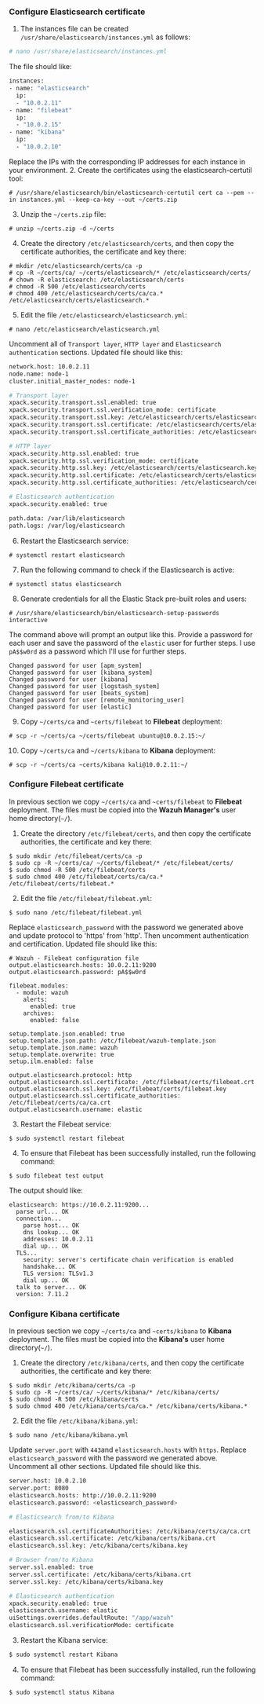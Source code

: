 ### Configure Elasticsearch certificate
1. The instances file can be created `/usr/share/elasticsearch/instances.yml` as follows:
```bash
# nano /usr/share/elasticsearch/instances.yml
```
The file should like:
```bash
instances:
- name: "elasticsearch"
  ip:
  - "10.0.2.11"
- name: "filebeat"
  ip:
  - "10.0.2.15"
- name: "kibana"
  ip:
  - "10.0.2.10"
```
Replace the IPs with the corresponding IP addresses for each instance in your environment.
2. Create the certificates using the elasticsearch-certutil tool:
```shell
# /usr/share/elasticsearch/bin/elasticsearch-certutil cert ca --pem --in instances.yml --keep-ca-key --out ~/certs.zip
```
3. Unzip the `~/certs.zip` file:
```shell
# unzip ~/certs.zip -d ~/certs
```
4. Create the directory `/etc/elasticsearch/certs`, and then copy the certificate authorities, the certificate and key there:
```shell
# mkdir /etc/elasticsearch/certs/ca -p
# cp -R ~/certs/ca/ ~/certs/elasticsearch/* /etc/elasticsearch/certs/
# chown -R elasticsearch: /etc/elasticsearch/certs
# chmod -R 500 /etc/elasticsearch/certs
# chmod 400 /etc/elasticsearch/certs/ca/ca.* /etc/elasticsearch/certs/elasticsearch.*
```
5. Edit the file `/etc/elasticsearch/elasticsearch.yml`:
```shell
# nano /etc/elasticsearch/elasticsearch.yml
```
Uncomment all of `Transport layer`, `HTTP layer` and `Elasticsearch authentication` sections. Updated file should like this:

```bash
network.host: 10.0.2.11
node.name: node-1
cluster.initial_master_nodes: node-1

# Transport layer
xpack.security.transport.ssl.enabled: true
xpack.security.transport.ssl.verification_mode: certificate
xpack.security.transport.ssl.key: /etc/elasticsearch/certs/elasticsearch.key
xpack.security.transport.ssl.certificate: /etc/elasticsearch/certs/elasticsearch.crt
xpack.security.transport.ssl.certificate_authorities: /etc/elasticsearch/certs/ca/ca.crt

# HTTP layer
xpack.security.http.ssl.enabled: true
xpack.security.http.ssl.verification_mode: certificate
xpack.security.http.ssl.key: /etc/elasticsearch/certs/elasticsearch.key
xpack.security.http.ssl.certificate: /etc/elasticsearch/certs/elasticsearch.crt
xpack.security.http.ssl.certificate_authorities: /etc/elasticsearch/certs/ca/ca.crt

# Elasticsearch authentication
xpack.security.enabled: true

path.data: /var/lib/elasticsearch
path.logs: /var/log/elasticsearch
```
6. Restart the Elasticsearch service:
```shell
# systemctl restart elasticsearch
```
7. Run the following command to check if the Elasticsearch is active:
```shell
# systemctl status elasticsearch
```
8. Generate credentials for all the Elastic Stack pre-built roles and users:
```shell
# /usr/share/elasticsearch/bin/elasticsearch-setup-passwords interactive
```
The command above will prompt an output like this. Provide a password for each user and save the password of the `elastic` user for further steps. I use `pA$$w0rd` as a password which I'll use for further steps.

```shell
Changed password for user [apm_system]
Changed password for user [kibana_system]
Changed password for user [kibana]
Changed password for user [logstash_system]
Changed password for user [beats_system]
Changed password for user [remote_monitoring_user]
Changed password for user [elastic]
```
9. Copy `~/certs/ca` and `~certs/filebeat` to **Filebeat** deployment:
```shell
# scp -r ~/certs/ca ~/certs/filebeat ubuntu@10.0.2.15:~/
```
10. Copy `~/certs/ca` and `~/certs/kibana` to **Kibana** deployment:
```shell
# scp -r ~/certs/ca ~certs/kibana kali@10.0.2.11:~/
```

### Configure Filebeat certificate
In previous section we copy `~/certs/ca` and `~certs/filebeat` to **Filebeat** deployment. The files must be copied into the **Wazuh Manager's** user home directory(`~/`).

1. Create the directory `/etc/filebeat/certs`, and then copy the certificate authorities, the certificate and key there:
```shell
$ sudo mkdir /etc/filebeat/certs/ca -p
$ sudo cp -R ~/certs/ca/ ~/certs/filebeat/* /etc/filebeat/certs/
$ sudo chmod -R 500 /etc/filebeat/certs
$ sudo chmod 400 /etc/filebeat/certs/ca/ca.* /etc/filebeat/certs/filebeat.*
```
2. Edit the file `/etc/filebeat/filebeat.yml`:
```shell
$ sudo nano /etc/filebeat/filebeat.yml
```
Replace `elasticsearch_password` with the password we generated above and update protocol to 'https' from 'http'. Then uncomment authentication and certification. Updated file should like this:

```shell
# Wazuh - Filebeat configuration file
output.elasticsearch.hosts: 10.0.2.11:9200
output.elasticsearch.password: pA$$w0rd

filebeat.modules:
  - module: wazuh
    alerts:
      enabled: true
    archives:
      enabled: false

setup.template.json.enabled: true
setup.template.json.path: /etc/filebeat/wazuh-template.json
setup.template.json.name: wazuh
setup.template.overwrite: true
setup.ilm.enabled: false

output.elasticsearch.protocol: http
output.elasticsearch.ssl.certificate: /etc/filebeat/certs/filebeat.crt
output.elasticsearch.ssl.key: /etc/filebeat/certs/filebeat.key
output.elasticsearch.ssl.certificate_authorities: /etc/filebeat/certs/ca/ca.crt
output.elasticsearch.username: elastic
```
3. Restart the Filebeat service:
```shell
$ sudo systemctl restart filebeat
```
4. To ensure that Filebeat has been successfully installed, run the following command:
```shell
$ sudo filebeat test output
```
The output should like:

```
elasticsearch: https://10.0.2.11:9200...
  parse url... OK
  connection...
    parse host... OK
    dns lookup... OK
    addresses: 10.0.2.11
    dial up... OK
  TLS...
    security: server's certificate chain verification is enabled
    handshake... OK
    TLS version: TLSv1.3
    dial up... OK
  talk to server... OK
  version: 7.11.2
```

### Configure Kibana certificate
In previous section we copy `~/certs/ca` and `~certs/kibana` to **Kibana** deployment. The files must be copied into the **Kibana's** user home directory(`~/`).
  
1. Create the directory `/etc/kibana/certs`, and then copy the certificate authorities, the certificate and key there:
```shell
$ sudo mkdir /etc/kibana/certs/ca -p
$ sudo cp -R ~/certs/ca/ ~/certs/kibana/* /etc/kibana/certs/
$ sudo chmod -R 500 /etc/kibana/certs
$ sudo chmod 400 /etc/kiana/certs/ca/ca.* /etc/kibana/certs/kibana.*
```
2. Edit the file `/etc/kibana/kibana.yml`:
```shell
$ sudo nano /etc/kibana/kibana.yml
```
Update `server.port` with `443`and `elasticsearch.hosts` with `https`. Replace `elasticsearch_password` with the password we generated above. Uncomment all other sections. Updated file should like this.
```bash
server.host: 10.0.2.10
server.port: 8080
elasticsearch.hosts: http://10.0.2.11:9200
elasticsearch.password: <elasticsearch_password>

# Elasticsearch from/to Kibana

elasticsearch.ssl.certificateAuthorities: /etc/kibana/certs/ca/ca.crt
elasticsearch.ssl.certificate: /etc/kibana/certs/kibana.crt
elasticsearch.ssl.key: /etc/kibana/certs/kibana.key

# Browser from/to Kibana
server.ssl.enabled: true
server.ssl.certificate: /etc/kibana/certs/kibana.crt
server.ssl.key: /etc/kibana/certs/kibana.key

# Elasticsearch authentication
xpack.security.enabled: true
elasticsearch.username: elastic
uiSettings.overrides.defaultRoute: "/app/wazuh"
elasticsearch.ssl.verificationMode: certificate
```
3. Restart the Kibana service:
```bash
$ sudo systemctl restart Kibana
```
4. To ensure that Filebeat has been successfully installed, run the following command:
```bash
$ sudo systemctl status Kibana
```
